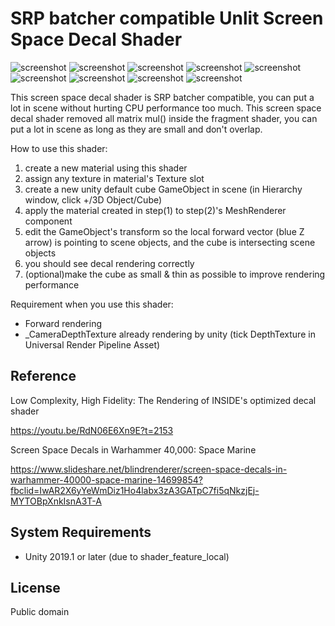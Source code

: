 SRP batcher compatible Unlit Screen Space Decal Shader
======================
![screenshot](https://imgur.com/EluE9Dx.png)
![screenshot](https://imgur.com/EqsxFC9.png)
![screenshot](https://imgur.com/xIjdKvW.png)
![screenshot](https://imgur.com/P2tJqKs.png)
![screenshot](https://imgur.com/ZWIzkdR.png)
![screenshot](https://imgur.com/WE6AqYP.png)
![screenshot](https://imgur.com/c3fInsS.png)
![screenshot](https://imgur.com/lGE6qr3.png)
![screenshot](https://imgur.com/5LwT7Xe.png)

This screen space decal shader is SRP batcher compatible, you can put a lot in scene without hurting CPU performance too much.
This screen space decal shader removed all matrix mul() inside the fragment shader, you can put a lot in scene as long as they are small and don't overlap.

How to use this shader:
1. create a new material using this shader
2. assign any texture in material's Texture slot
3. create a new unity default cube GameObject in scene (in Hierarchy window, click +/3D Object/Cube)
4. apply the material created in step(1) to step(2)'s MeshRenderer component
5. edit the GameObject's transform so the local forward vector (blue Z arrow) is pointing to scene objects, and the cube is intersecting scene objects
6. you should see decal rendering correctly
7. (optional)make the cube as small & thin as possible to improve rendering performance

Requirement when you use this shader:
- Forward rendering
- _CameraDepthTexture already rendering by unity (tick DepthTexture in Universal Render Pipeline Asset)

[the camera depth texture]:
    https://docs.unity3d.com/Manual/SL-CameraDepthTexture.html

Reference
-------------------

Low Complexity, High Fidelity: The Rendering of INSIDE's optimized decal shader

https://youtu.be/RdN06E6Xn9E?t=2153

Screen Space Decals in Warhammer 40,000: Space Marine

https://www.slideshare.net/blindrenderer/screen-space-decals-in-warhammer-40000-space-marine-14699854?fbclid=IwAR2X6yYeWmDiz1Ho4labx3zA3GATpC7fi5qNkzjEj-MYTOBpXnkIsnA3T-A

System Requirements
-------------------

- Unity 2019.1 or later (due to shader_feature_local)

License
-------

Public domain
